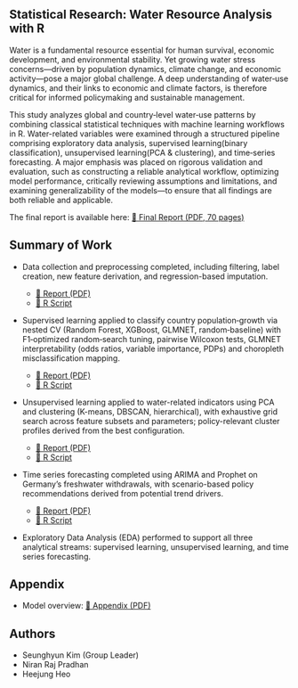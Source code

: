 ## Statistical Research: Water Resource Analysis with R

Water is a fundamental resource essential for human survival, economic development, and environmental stability. Yet growing water stress concerns—driven by population dynamics, climate change, and economic activity—pose a major global challenge. A deep understanding of water‑use dynamics, and their links to economic and climate factors, is therefore critical for informed policymaking and sustainable management.

This study analyzes global and country‑level water‑use patterns by combining classical statistical techniques with machine learning workflows in R. Water-related variables were examined through a structured pipeline comprising exploratory data analysis, supervised learning(binary classification), unsupervised learning(PCA & clustering), and time‑series forecasting. A major emphasis was placed on rigorous validation and evaluation, such as constructing a reliable analytical workflow, optimizing model performance, critically reviewing assumptions and limitations, and examining generalizability of the models—to ensure that all findings are both reliable and applicable.

The final report is available here: [📘 Final Report (PDF, 70 pages)](https://github.com/1798bebe/Statistical-Research-with-R/blob/main/documents/final_report.pdf)

## Summary of Work

- Data collection and preprocessing completed, including filtering, label creation, new feature derivation, and regression-based imputation.
  - [📄 Report (PDF)](https://github.com/1798bebe/Statistical-Research-with-R/blob/main/preprocessing/report_data_preprocessing.pdf)
  - [🧠 R Script](https://github.com/1798bebe/Statistical-Research-with-R/blob/main/preprocessing/preprocessing.R) 

- Supervised learning applied to classify country population‑growth via nested CV (Random Forest, XGBoost, GLMNET, random‑baseline) with F1‑optimized random‑search tuning, pairwise Wilcoxon tests, GLMNET interpretability (odds ratios, variable importance, PDPs) and choropleth misclassification mapping.
  - [📄 Report (PDF)](https://github.com/1798bebe/Statistical-Research-with-R/blob/main/Supervised%20Learning%20%28Regression%2C%20Classification%29/report_supervised_learning_part2.pdf) 
  - [🧠 R Script](https://github.com/1798bebe/Statistical-Research-with-R/blob/main/Supervised%20Learning%20%28Regression%2C%20Classification%29/binary%20classification.R) 

  
- Unsupervised learning applied to water-related indicators using PCA and clustering (K-means, DBSCAN, hierarchical), with exhaustive grid search across feature subsets and parameters; policy-relevant cluster profiles derived from the best configuration.
  - [📄 Report (PDF)](https://github.com/1798bebe/Statistical-Research-with-R/blob/main/unsupervised%20learning(PCA%2C%20clustering)/report_unsupervised_learning.pdf) 
  - [🧠 R Script](https://github.com/1798bebe/Statistical-Research-with-R/blob/main/unsupervised%20learning(PCA%2C%20clustering)/unsupervised_learning.R) 

- Time series forecasting completed using ARIMA and Prophet on Germany’s freshwater withdrawals, with scenario-based policy recommendations derived from potential trend drivers.
  - [📄 Report (PDF)](https://github.com/1798bebe/Statistical-Research-with-R/blob/main/time%20series%20forecasting/report_time_series_forecasting.pdf) 
  - [🧠 R Script](https://github.com/1798bebe/Statistical-Research-with-R/blob/main/time%20series%20forecasting/time_series_forecasting.R) 
  
- Exploratory Data Analysis (EDA) performed to support all three analytical streams: supervised learning, unsupervised learning, and time series forecasting.
  
## Appendix 

- Model overview: [📄 Appendix (PDF)](https://github.com/1798bebe/Statistical-Research-with-R/blob/main/documents/model_explanation.pdf) 

## Authors

- Seunghyun Kim (Group Leader)
- Niran Raj Pradhan
- Heejung Heo
